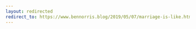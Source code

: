 ```yaml
---
layout: redirected
redirect_to: https://www.bennorris.blog/2019/05/07/marriage-is-like.html
---
```

